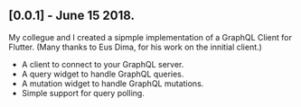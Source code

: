 ## [0.0.1] - June 15 2018.

My collegue and I created a sipmple implementation of a GraphQL Client for Flutter. (Many thanks to Eus Dima, for his work on the innitial client.)

- A client to connect to your GraphQL server.
- A query widget to handle GraphQL queries.
- A mutation widget to handle GraphQL mutations.
- Simple support for query polling.
